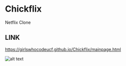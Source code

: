# Chickflix
Netflix Clone

## LINK
https://girlswhocodeucf.github.io/Chickflix/mainpage.html

![alt text](https://github.com/girlswhocodeUCF/Chickflix/blob/main/Chickflix.png)
